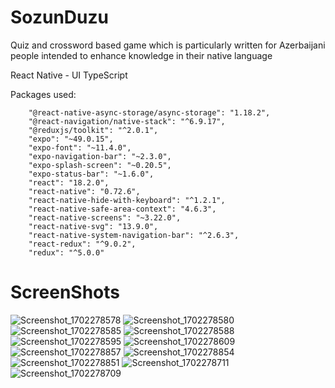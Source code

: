 # SozunDuzu 
Quiz and crossword based game which is particularly written for Azerbaijani people intended to enhance knowledge in their native language

React Native - UI
TypeScript

Packages used:

        "@react-native-async-storage/async-storage": "1.18.2",
        "@react-navigation/native-stack": "^6.9.17",
        "@reduxjs/toolkit": "^2.0.1",
        "expo": "~49.0.15",
        "expo-font": "~11.4.0",
        "expo-navigation-bar": "~2.3.0",
        "expo-splash-screen": "~0.20.5",
        "expo-status-bar": "~1.6.0",
        "react": "18.2.0",
        "react-native": "0.72.6",
        "react-native-hide-with-keyboard": "^1.2.1",
        "react-native-safe-area-context": "4.6.3",
        "react-native-screens": "~3.22.0",
        "react-native-svg": "13.9.0",
        "react-native-system-navigation-bar": "^2.6.3",
        "react-redux": "^9.0.2",
        "redux": "^5.0.0"

#  ScreenShots 

![Screenshot_1702278578](https://github.com/faridjavadov/SozunDuzu---BrainGameHackathon/assets/130349207/1099da0d-3012-43ee-acb4-f100abf186ec)
![Screenshot_1702278580](https://github.com/faridjavadov/SozunDuzu---BrainGameHackathon/assets/130349207/a131028f-c0a0-4f63-8c03-3a016afa6d98)
![Screenshot_1702278585](https://github.com/faridjavadov/SozunDuzu---BrainGameHackathon/assets/130349207/a39dbce8-0d53-413c-a7ee-b91931913765)
![Screenshot_1702278588](https://github.com/faridjavadov/SozunDuzu---BrainGameHackathon/assets/130349207/a9502605-49fc-42ba-a82a-f3be794bbe9b)
![Screenshot_1702278595](https://github.com/faridjavadov/SozunDuzu---BrainGameHackathon/assets/130349207/4fe5e6b2-1e37-408e-a2c7-2edd3679badf)
![Screenshot_1702278609](https://github.com/faridjavadov/SozunDuzu---BrainGameHackathon/assets/130349207/be38fcea-9c96-46f3-aeca-7879921983bd)
![Screenshot_1702278857](https://github.com/faridjavadov/SozunDuzu---BrainGameHackathon/assets/130349207/d3de6c07-ed97-4467-89c4-141a7651910c)
![Screenshot_1702278854](https://github.com/faridjavadov/SozunDuzu---BrainGameHackathon/assets/130349207/81b7aa99-b04d-476d-ab5f-98eb6ac1183b)
![Screenshot_1702278851](https://github.com/faridjavadov/SozunDuzu---BrainGameHackathon/assets/130349207/0f2942c2-3396-4a3f-84ed-1e34011bd41d)
![Screenshot_1702278711](https://github.com/faridjavadov/SozunDuzu---BrainGameHackathon/assets/130349207/414e67f5-be9a-431d-a9f9-85abe3c8b7de)
![Screenshot_1702278709](https://github.com/faridjavadov/SozunDuzu---BrainGameHackathon/assets/130349207/15e0b669-0eef-4069-934e-cd0858048e27)

